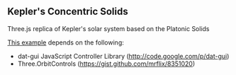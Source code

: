 Kepler's Concentric Solids
----------------------------------------------------------------------------------
Three.js replica of Kepler's solar system based on the Platonic Solids

[This example](http://13.91.141.66/) depends on the following:

 * dat-gui JavaScript Controller Library (http://code.google.com/p/dat-gui) 
 * Three.OrbitControls (https://gist.github.com/mrflix/8351020)
